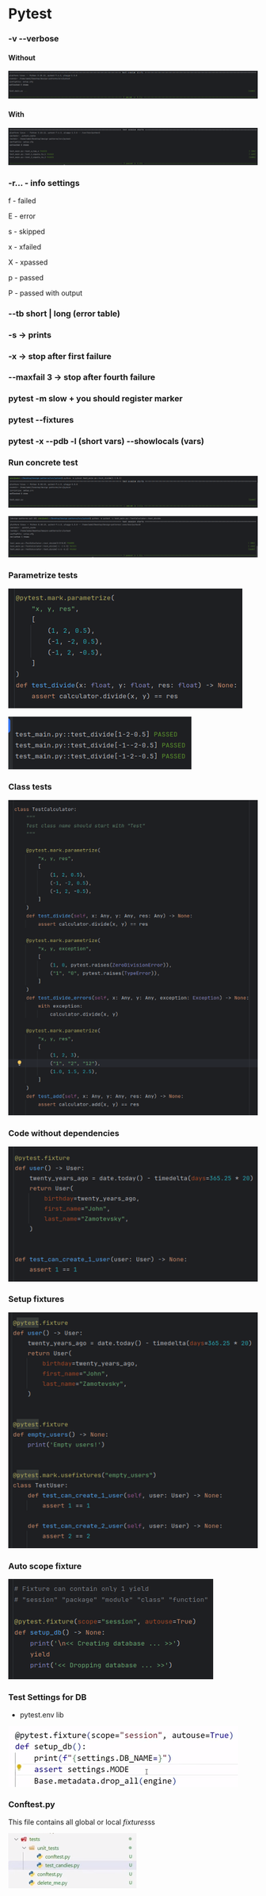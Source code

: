 # Pytest

### -v --verbose

#### Without

![without_verbose.png](images/without_verbose.png)

#### With

![with_verbose.png](images/with_verbose.png)

### -r... - info settings

f - failed

E - error

s - skipped

x - xfailed

X - xpassed

p - passed

P - passed with output

### --tb short | long (error table)

### -s -> prints

### -x -> stop after first failure

### --maxfail 3 -> stop after fourth failure

### pytest -m slow + you should register marker

### pytest --fixtures

### pytest -x --pdb -l (short vars) --showlocals (vars)

### Run concrete test

![run_concrete_test.png](images/run_concrete_test.png)

![concrete_class_test.png](images/concrete_class_test.png)

### Parametrize tests

![parametrize_tests.png](images/parametrize_tests.png)

![parametrize_tests_result.png](images/parametrize_tests_result.png)

### Class tests

![class_tests.png](images/class_tests.png)


### Code without dependencies

![fixtures](images/fixtures.png)

### Setup fixtures

![setup_fixtures](images/setup_fixtures.png)

### Auto scope fixture

![auto_fixture.png](images/auto_fixture.png)


### Test Settings for DB

* pytest.env lib

![test_env.png](images/test_env.png)


### Conftest.py

This file contains all global or local *fixtures*ss

![conftest.png](images/conftest.png)
